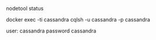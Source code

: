  nodetool status

docker exec -ti cassandra cqlsh <ip> <port> -u cassandra -p cassandra


 user: cassandra password cassandra